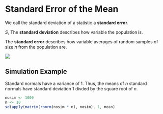 Standard Error of the Mean
==========================
We call the standard deviation of a statistic a **standard error**.

*S*, The **standard deviation** describes how variable the population is.

The **standard error** describes how variable averages of random samples of size *n* from the population are.

<img src = "http://upload.wikimedia.org/math/b/b/2/bb234d9a63401082dbd197c430fd35c9.png">

Simulation Example
------------------
Standard normals have a variance of 1. Thus, the means of *n* standard normals have standard deviation 1 divded by the square root of *n*.

```r
nosim <- 1000
n <- 10
sd(apply(matrix(rnorm(nosim * n), nosim), 1, mean)
```
